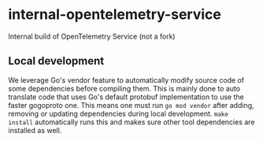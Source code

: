 # internal-opentelemetry-service
Internal build of OpenTelemetry Service (not a fork)


## Local development

We leverage Go's vendor feature to automatically modify source code of some dependencies before compiling them. This is mainly done to auto translate code that uses Go's default protobuf implementation to use the faster gogoproto one. This means one must run `go mod vendor` after adding, removing or updating dependencies during local development. `make install` automatically runs this and makes sure other tool dependencies are installed as well. 

